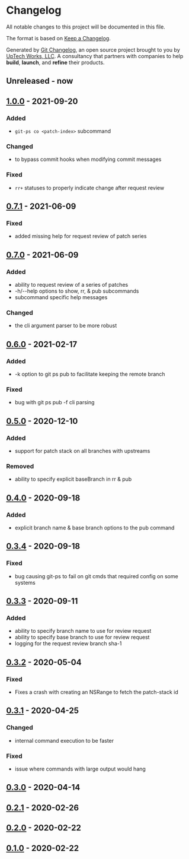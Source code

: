 # Changelog

All notable changes to this project will be documented in this file.

The format is based on [Keep a Changelog](https://keepachangelog.com/en/1.0.0/).

Generated by [Git Changelog](https://github.com/uptech/git-cl), an open source project brought to you by [UpTech Works, LLC](https://upte.ch). A consultancy that partners with companies to help **build**, **launch**, and **refine** their products.


## Unreleased - now


## [1.0.0] - 2021-09-20

### Added
- `git-ps co <patch-index>` subcommand

### Changed
- to bypass commit hooks when modifying commit messages

### Fixed
- `rr+` statuses to properly indicate change after request review


## [0.7.1] - 2021-06-09

### Fixed
- added missing help for request review of patch series


## [0.7.0] - 2021-06-09

### Added
- ability to request review of a series of patches
- -h/--help options to show, rr, & pub subcommands
- subcommand specific help messages

### Changed
- the cli argument parser to be more robust


## [0.6.0] - 2021-02-17

### Added
- -k option to git ps pub to facilitate keeping the remote branch

### Fixed
- bug with git ps pub -f cli parsing


## [0.5.0] - 2020-12-10

### Added
- support for patch stack on all branches with upstreams

### Removed
- ability to specify explicit baseBranch in rr & pub


## [0.4.0] - 2020-09-18

### Added
- explicit branch name & base branch options to the pub command


## [0.3.4] - 2020-09-18

### Fixed
- bug causing git-ps to fail on git cmds that required config on some systems


## [0.3.3] - 2020-09-11

### Added
- ability to specify branch name to use for review request
- ability to specify base branch to use for review request
- logging for the request review branch sha-1


## [0.3.2] - 2020-05-04

### Fixed
- Fixes a crash with creating an NSRange to fetch the patch-stack id


## [0.3.1] - 2020-04-25

### Changed
- internal command execution to be faster

### Fixed
- issue where commands with large output would hang


## [0.3.0] - 2020-04-14


## [0.2.1] - 2020-02-26


## [0.2.0] - 2020-02-22


## [0.1.0] - 2020-02-22

[1.0.0]: https://github.com/uptech/git-ps/compare/00f00a4...641e919
[0.7.1]: https://github.com/uptech/git-ps/compare/837a5c9...00f00a4
[0.7.0]: https://github.com/uptech/git-ps/compare/c455a68...837a5c9
[0.6.0]: https://github.com/uptech/git-ps/compare/99b8fad...c455a68
[0.5.0]: https://github.com/uptech/git-ps/compare/7ce05dd...99b8fad
[0.4.0]: https://github.com/uptech/git-ps/compare/3cb8874...7ce05dd
[0.3.4]: https://github.com/uptech/git-ps/compare/e2c1a87...3cb8874
[0.3.3]: https://github.com/uptech/git-ps/compare/bb506d3...e2c1a87
[0.3.2]: https://github.com/uptech/git-ps/compare/37fd449...bb506d3
[0.3.1]: https://github.com/uptech/git-ps/compare/cb90fe9...37fd449
[0.3.0]: https://github.com/uptech/git-ps/compare/c08774d...cb90fe9
[0.2.1]: https://github.com/uptech/git-ps/compare/e2fc19d...c08774d
[0.2.0]: https://github.com/uptech/git-ps/compare/0d2741c...e2fc19d
[0.1.0]: https://github.com/uptech/git-ps/compare/05fa129...0d2741c
